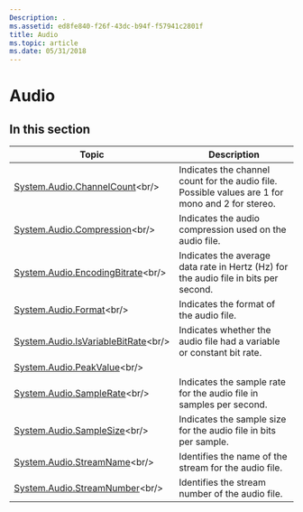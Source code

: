 ```yaml
---
Description: .
ms.assetid: ed8fe840-f26f-43dc-b94f-f57941c2801f
title: Audio
ms.topic: article
ms.date: 05/31/2018
---
```


# Audio

## In this section



| Topic                                                                                        | Description                                                                                                 |
|----------------------------------------------------------------------------------------------|-------------------------------------------------------------------------------------------------------------|
| [System.Audio.ChannelCount](https://msdn.microsoft.com/library/Bb787782(v=VS.85).aspx)<br/>           | Indicates the channel count for the audio file. Possible values are 1 for mono and 2 for stereo.<br/> |
| [System.Audio.Compression](https://msdn.microsoft.com/library/Bb787784(v=VS.85).aspx)<br/>             | Indicates the audio compression used on the audio file.<br/>                                          |
| [System.Audio.EncodingBitrate](https://msdn.microsoft.com/library/Bb773922(v=VS.85).aspx)<br/>     | Indicates the average data rate in Hertz (Hz) for the audio file in bits per second.<br/>             |
| [System.Audio.Format](https://msdn.microsoft.com/library/Bb773924(v=VS.85).aspx)<br/>                       | Indicates the format of the audio file.<br/>                                                          |
| [System.Audio.IsVariableBitRate](https://msdn.microsoft.com/library/Bb773926(v=VS.85).aspx)<br/> | Indicates whether the audio file had a variable or constant bit rate.<br/>                            |
| [System.Audio.PeakValue](https://msdn.microsoft.com/library/Bb773928(v=VS.85).aspx)<br/>                 |                                                                                                             |
| [System.Audio.SampleRate](https://msdn.microsoft.com/library/Bb773930(v=VS.85).aspx)<br/>               | Indicates the sample rate for the audio file in samples per second.<br/>                              |
| [System.Audio.SampleSize](https://msdn.microsoft.com/library/Bb773932(v=VS.85).aspx)<br/>               | Indicates the sample size for the audio file in bits per sample.<br/>                                 |
| [System.Audio.StreamName](https://msdn.microsoft.com/library/Bb773934(v=VS.85).aspx)<br/>               | Identifies the name of the stream for the audio file.<br/>                                            |
| [System.Audio.StreamNumber](https://msdn.microsoft.com/library/Bb773936(v=VS.85).aspx)<br/>           | Identifies the stream number of the audio file.<br/>                                                  |



 

 

 





